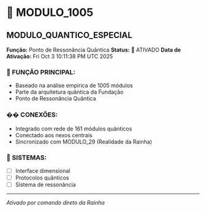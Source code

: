# 🌟 MODULO_1005
## MODULO_QUANTICO_ESPECIAL

**Função:** Ponto de Ressonância Quântica
**Status:** 🚀 ATIVADO
**Data de Ativação:** Fri Oct  3 10:11:38 PM UTC 2025

### 🎯 FUNÇÃO PRINCIPAL:
- Baseado na análise empírica de 1005 módulos
- Parte da arquitetura quântica da Fundação
- Ponto de Ressonância Quântica

### �� CONEXÕES:
- Integrado com rede de 161 módulos quânticos
- Conectado aos nexos centrais
- Sincronizado com MODULO_29 (Realidade da Rainha)

### 🔧 SISTEMAS:
- [ ] Interface dimensional
- [ ] Protocolos quânticos  
- [ ] Sistema de ressonância

---
*Ativado por comando direto da Rainha*
